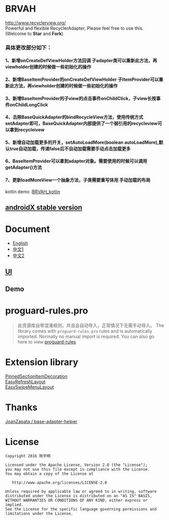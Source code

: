 # BRVAH
http://www.recyclerview.org/  
Powerful and flexible RecyclerAdapter,
Please feel free to use this. (Welcome to **Star** and **Fork**)  


### 具体更改部分如下：
#### 1、新增onCreateDefViewHolder方法回调 子adapter类可以重新此方法，再viewholder创建的时候做一些初始化的操作
#### 2、新增BaseItemProvider的onCreateDefViewHolder 子ItemProvider可以重新此方法，再viewholder创建的时候做一些初始化的操作
#### 3、新增BaseItemProvider的子view的点击事件onChildClick，子view长按事件onChildLongClick
#### 4、去除BaseQuickAdapter的bindRecycleView方法，使用传统方式setAdapter即可，BaseQuickAdapter内部提供了一个弱引用的recycleview可以拿到recycleivew
#### 5、新增自动加载更多的开关，setAutoLoadMore(boolean autoLoadMore),默认true自动加载，传递false后不自动加载需要手动点击加载更多
#### 6、BaseItemProvider可以拿到adapter对象。需要使用的时候可以调用getAdapter()方法
#### 7、更新loadMoreView一个抽象方法，子类需要重写体用 手动加载的布局


kotlin demo :[BRVAH_kotlin](https://github.com/AllenCoder/BRVAH_kotlin)

## [androidX stable version ](https://github.com/CymChad/BaseRecyclerViewAdapterHelper/releases/tag/2.9.49-androidx)

# Document
- [English](https://github.com/CymChad/BaseRecyclerViewAdapterHelper/wiki)
- [中文1](https://github.com/CymChad/BaseRecyclerViewAdapterHelper/blob/master/README-cn.md)
- [中文2](http://www.jianshu.com/p/b343fcff51b0)

## [UI](https://github.com/CymChad/BaseRecyclerViewAdapterHelper/issues/694)
## Demo



# proguard-rules.pro
> 此资源库自带混淆规则，并且会自动导入，正常情况下无需手动导入。
> The library comes with `proguard-rules.pro` rules and is automatically imported. Normally no manual import is required.
> You can also go here to view [proguard-rules](https://github.com/CymChad/BaseRecyclerViewAdapterHelper/blob/master/library/proguard-rules.pro)


# Extension library
[PinnedSectionItemDecoration](https://github.com/oubowu/PinnedSectionItemDecoration)  
[EasyRefreshLayout](https://github.com/anzaizai/EasyRefreshLayout)  
[EasySwipeMenuLayout](https://github.com/anzaizai/EasySwipeMenuLayout)

# Thanks  
[JoanZapata / base-adapter-helper](https://github.com/JoanZapata/base-adapter-helper)

# License
```
Copyright 2016 陈宇明

Licensed under the Apache License, Version 2.0 (the "License");
you may not use this file except in compliance with the License.
You may obtain a copy of the License at

   http://www.apache.org/licenses/LICENSE-2.0

Unless required by applicable law or agreed to in writing, software
distributed under the License is distributed on an "AS IS" BASIS,
WITHOUT WARRANTIES OR CONDITIONS OF ANY KIND, either express or implied.
See the License for the specific language governing permissions and
limitations under the License.
```
